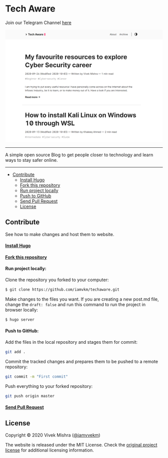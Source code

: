 # Tech Aware

Join our Telegram Channel [here]("https://t.me/tech_aware")

![image](/static/img/homepage.png)

---

A simple open source Blog to get people closer to technology and learn ways to stay safer online.

---

- [Contribute](#hello-friend)
  - [Install Hugo](#install-hugo)
  - [Fork this repository](#fork-repo)
  - [Run project locally](#run-locally)
  - [Push to GitHub](#push-to-fork)
  - [Send Pull Request](#pull-request)
  - [License](#license)

## Contribute

See how to make changes and host them to website.

#### [Install Hugo](https://gohugo.io/getting-started/installing/)

#### [Fork this repository](https://docs.github.com/en/free-pro-team@latest/github/getting-started-with-github/fork-a-repo)

#### Run project locally:

Clone the repository you forked to your computer:

```bash
$ git clone https://github.com/iamvkm/techaware.git
```

Make changes to the files you want. If you are creating a new post.md file, change the `draft: false` and run this command to run the project in browser locally:

```bash
$ hugo server
```

#### Push to GitHub:

Add the files in the local repository and stages them for commit:

```bash
git add .
```

Commit the tracked changes and prepares them to be pushed to a remote repository:

```bash
git commit -m "First commit"
```

Push everything to your forked repository:

```bash
git push origin master
```

#### [Send Pull Request](https://docs.github.com/en/free-pro-team@latest/github/collaborating-with-issues-and-pull-requests/creating-a-pull-request)

## License

Copyright © 2020 Vivek Mishra ([@iamvvekm](https://twitter.com/iamvvekm))

The website is released under the MIT License. Check the [original project license](https://github.com/iamvkm/techaware/blob/master/LICENSE.md) for additional licensing information.
